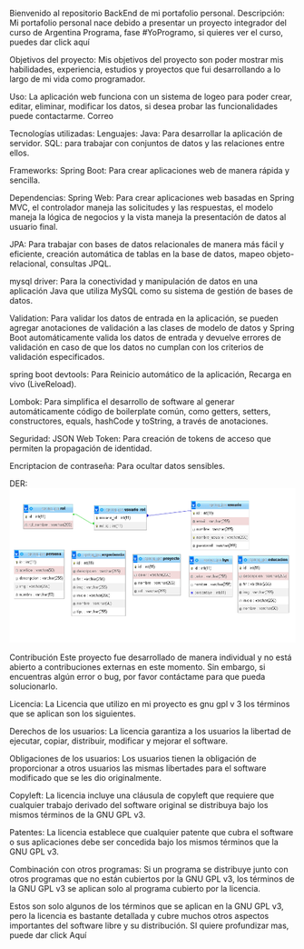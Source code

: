 Bienvenido al repositorio BackEnd de mi portafolio personal.
Descripción:
Mi portafolio personal nace debido a presentar un proyecto integrador del curso de Argentina Programa, fase #YoProgramo, si quieres ver el curso, puedes dar click aquí

Objetivos del proyecto:
Mis objetivos del proyecto son poder mostrar mis habilidades, experiencia, estudios y proyectos que fui desarrollando a lo largo de mi vida como programador.

Uso:
La aplicación web funciona con un sistema de logeo para poder crear, editar, eliminar, modificar los datos, si desea probar las funcionalidades puede contactarme. Correo

Tecnologías utilizadas:
Lenguajes:
Java: Para desarrollar la aplicación de servidor. SQL: para trabajar con conjuntos de datos y las relaciones entre ellos.

Frameworks:
Spring Boot: Para crear aplicaciones web de manera rápida y sencilla.

Dependencias:
Spring Web: Para crear aplicaciones web basadas en Spring MVC, el controlador maneja las solicitudes y las respuestas, el modelo maneja la lógica de negocios y la vista maneja la presentación de datos al usuario final.

JPA: Para trabajar con bases de datos relacionales de manera más fácil y eficiente, creación automática de tablas en la base de datos, mapeo objeto-relacional, consultas JPQL.

mysql driver: Para la conectividad y manipulación de datos en una aplicación Java que utiliza MySQL como su sistema de gestión de bases de datos.

Validation: Para validar los datos de entrada en la aplicación, se pueden agregar anotaciones de validación a las clases de modelo de datos y Spring Boot automáticamente valida los datos de entrada y devuelve errores de validación en caso de que los datos no cumplan con los criterios de validación especificados.

spring boot devtools: Para Reinicio automático de la aplicación, Recarga en vivo (LiveReload).

Lombok: Para simplifica el desarrollo de software al generar automáticamente código de boilerplate común, como getters, setters, constructores, equals, hashCode y toString, a través de anotaciones.

Seguridad:
JSON Web Token: Para creación de tokens de acceso que permiten la propagación de identidad.

Encriptacion de contraseña: Para ocultar datos sensibles.

DER:
![Diagrama de entidad-relación](DER.PNG)

Contribución
Este proyecto fue desarrollado de manera individual y no está abierto a contribuciones externas en este momento. Sin embargo, si encuentras algún error o bug, por favor contáctame para que pueda solucionarlo.

Licencia:
La Licencia que utilizo en mi proyecto es gnu gpl v 3 los términos que se aplican son los siguientes.

Derechos de los usuarios: La licencia garantiza a los usuarios la libertad de ejecutar, copiar, distribuir, modificar y mejorar el software.

Obligaciones de los usuarios: Los usuarios tienen la obligación de proporcionar a otros usuarios las mismas libertades para el software modificado que se les dio originalmente.

Copyleft: La licencia incluye una cláusula de copyleft que requiere que cualquier trabajo derivado del software original se distribuya bajo los mismos términos de la GNU GPL v3.

Patentes: La licencia establece que cualquier patente que cubra el software o sus aplicaciones debe ser concedida bajo los mismos términos que la GNU GPL v3.

Combinación con otros programas: Si un programa se distribuye junto con otros programas que no están cubiertos por la GNU GPL v3, los términos de la GNU GPL v3 se aplican solo al programa cubierto por la licencia.

Estos son solo algunos de los términos que se aplican en la GNU GPL v3, pero la licencia es bastante detallada y cubre muchos otros aspectos importantes del software libre y su distribución. SI quiere profundizar mas, puede dar click Aquí
